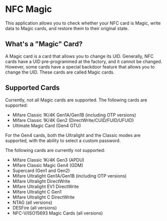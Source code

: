 # NFC Magic

This application allows you to check whether your NFC card is Magic, write data to Magic cards, and restore them to their original state.

## What's a "Magic" Card?

A Magic card is a card that allows you to change its UID. Generally, NFC cards have a UID pre-programmed at the factory, and it cannot be changed. However, some cards have a special backdoor feature that allows you to change the UID. These cards are called Magic cards.

## Supported Cards

Currently, not all Magic cards are supported. The following cards are supported:

* Mifare Classic 1K/4K Gen1A/Gen1B (including OTP versions)
* Mifare Classic 1K/4K Gen2 (DirectWrite/CUID/FUID/UFUID)
* Ultimate Magic Card (Gen4 GTU)

For the Gen4 cards, both the Ultralight and the Classic modes are supported, with the ability to select a custom password.

The following cards are currently not supported:

* Mifare Classic 1K/4K Gen3 (APDU)
* Mifare Classic Magic Gen4 (GDM)
* Supercard (Gen1 and Gen2)
* Mifare Ultralight Gen1A/Gen1B (including OTP versions)
* Mifare Ultralight DirectWrite
* Mifare Ultralight EV1 DirectWrite
* Mifare Ultralight C Gen1
* Mifare Ultralight C DirectWrite
* NTAG (all versions)
* DESFire (all versions)
* NFC-V/ISO15693 Magic Cards (all versions)
